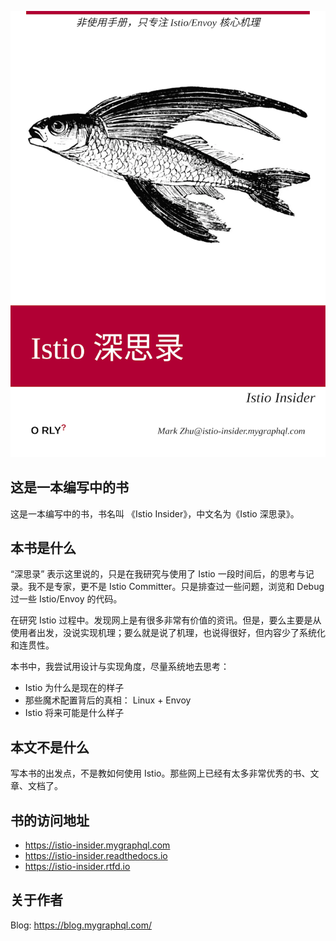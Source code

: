 ![Book Cover](./book-cover-800.png)

## 这是一本编写中的书

这是一本编写中的书，书名叫 《Istio Insider》，中文名为《Istio 深思录》。

## 本书是什么

“深思录” 表示这里说的，只是在我研究与使用了 Istio 一段时间后，的思考与记录。我不是专家，更不是 Istio Committer。只是排查过一些问题，浏览和 Debug 过一些 Istio/Envoy 的代码。

在研究 Istio 过程中。发现网上是有很多非常有价值的资讯。但是，要么主要是从使用者出发，没说实现机理；要么就是说了机理，也说得很好，但内容少了系统化和连贯性。

本书中，我尝试用设计与实现角度，尽量系统地去思考：
- Istio 为什么是现在的样子
- 那些魔术配置背后的真相： Linux + Envoy 
- Istio 将来可能是什么样子


## 本文不是什么

写本书的出发点，不是教如何使用 Istio。那些网上已经有太多非常优秀的书、文章、文档了。

## 书的访问地址
- https://istio-insider.mygraphql.com
- https://istio-insider.readthedocs.io
- https://istio-insider.rtfd.io


## 关于作者
Blog: https://blog.mygraphql.com/